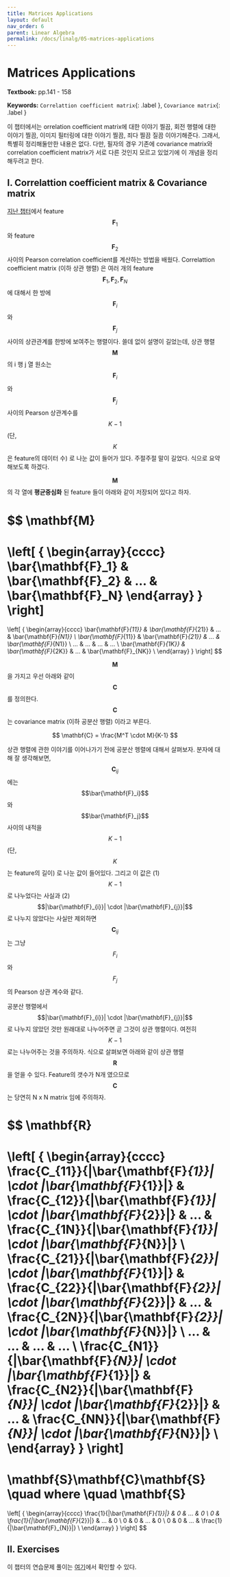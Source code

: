 ```yaml
---
title: Matrices Applications
layout: default
nav_order: 6
parent: Linear Algebra
permalink: /docs/linalg/05-matrices-applications
---
```


# Matrices Applications

**Textbook:** pp.141 - 158

**Keywords:** `Correlattion coefficient matrix`{: .label }, `Covariance matrix`{: .label }

이 챕터에서는 orrelation coefficient matrix에 대한 이야기 찔끔, 회전 행렬에 대한 이야기 찔끔, 이미지 필터링에 대한 이야기 찔끔, 죄다 찔끔 질끔 이야기해준다.
그래서, 특별히 정리해둘만한 내용은 없다.
다만, 필자의 경우 기존에 covariance matrix와 correlation coefficient matrix가 서로 다른 것인지 모르고 있었기에 이 개념을 정리해두려고 한다.

## I. Correlattion coefficient matrix & Covariance matrix

[지난 챕터](/docs/linalg/02-vector-applications)에서 feature $$\mathbf{F}_1$$ 와 feature $$\mathbf{F}_2$$ 사이의 Pearson correlation coefficient를 계산하는 방법을 배웠다.
Correlattion coefficient matrix (이하 상관 행렬) 은 여러 개의 feature $$\mathbf{F}_1, \mathbf{F}_2, \mathbf{F}_N$$ 에 대해서 한 방에 $$\mathbf{F}_i$$ 와 $$\mathbf{F}_j$$ 사이의 상관관계를 한방에 보여주는 행렬이다.
쓸데 없이 설명이 길었는데, 상관 행렬 $$\mathbf{M}$$ 의 i 행 j 열 원소는 $$\mathbf{F}_i$$ 와 $$\mathbf{F}_j$$ 사이의 Pearson 상관계수를 $$K - 1$$ (단, $$K$$ 은 feature의 데이터 수) 로 나눈 값이 들어가 있다. 주절주절 말이 길었다. 식으로 요약해보도록 하겠다.

$$\mathbf{M}$$ 의 각 열에 **평균중심화** 된 feature 들이 아래와 같이 저장되어 있다고 하자.

$$
\mathbf{M}
=
\left[
  {
    \begin{array}{cccc}
    \bar{\mathbf{F}_1} & \bar{\mathbf{F}_2} & ... & \bar{\mathbf{F}_N}
    \end{array} 
  }
\right]
=
\left[
  {
    \begin{array}{cccc}
    \bar{\mathbf{F}_{11}} & \bar{\mathbf{F}_{21}} & ... & \bar{\mathbf{F}_{N1}} \\
    \bar{\mathbf{F}_{11}} & \bar{\mathbf{F}_{21}} & ... & \bar{\mathbf{F}_{N1}} \\
    ... & ... & ... & ... \\
    \bar{\mathbf{F}_{1K}} & \bar{\mathbf{F}_{2K}} & ... & \bar{\mathbf{F}_{NK}} \\
    \end{array} 
  }
\right]
$$

$$\mathbf{M}$$ 을 가지고 우선 아래와 같이 $$\mathbf{C}$$ 를 정의한다. $$\mathbf{C}$$ 는 covariance matrix (이하 공분산 행렬) 이라고 부른다.

$$
\mathbf{C} = \frac{M^T \cdot M}{K-1}
$$

상관 행렬에 관한 이야기를 이어나가기 전에 공분산 헹렬에 대해서 살펴보자.
분자에 대해 잘 생각해보면, $$\mathbf{C}_{ij}$$ 에는 $$\bar{\mathbf{F}_i}$$ 와 $$\bar{\mathbf{F}_j}$$ 사이의 내적을 $$K - 1$$ (단, $$K$$ 는 feature의 길이) 로 나눈 값이 들어있다.
그리고 이 값은 (1) $$K - 1$$ 로 나누었다는 사실과 (2) $$|\bar{\mathbf{F}_{i}}| \cdot |\bar{\mathbf{F}_{j}}|$$ 로 나누지 않았다는 사실만 제외하면 $$\mathbf{C}_{ij}$$ 는 그냥 $$F_i$$ 와 $$F_j$$ 의 Pearson 상관 계수와 같다.

공분산 행렬에서 $$|\bar{\mathbf{F}_{i}}| \cdot |\bar{\mathbf{F}_{j}}|$$ 로 나누지 않았던 것만 원래대로 나누어주면 곧 그것이 상관 행렬이다.
여전히 $$K - 1$$ 로는 나누어주는 것을 주의하자.
식으로 살펴보면 아래와 같이 상관 행렬 $$\mathbf{R}$$ 을 얻을 수 있다.
Feature의 갯수가 N개 였으므로 $$\mathbf{C}$$ 는 당연히 N x N matrix 임에 주의하자.

$$
\mathbf{R}
=
\left[
  {
    \begin{array}{cccc}
      \frac{C_{11}}{|\bar{\mathbf{F}_{1}}| \cdot |\bar{\mathbf{F}_{1}}|} & \frac{C_{12}}{|\bar{\mathbf{F}_{1}}| \cdot |\bar{\mathbf{F}_{2}}|} & ... & \frac{C_{1N}}{|\bar{\mathbf{F}_{1}}| \cdot |\bar{\mathbf{F}_{N}}|}  \\
      \frac{C_{21}}{|\bar{\mathbf{F}_{2}}| \cdot |\bar{\mathbf{F}_{1}}|} & \frac{C_{22}}{|\bar{\mathbf{F}_{2}}| \cdot |\bar{\mathbf{F}_{2}}|} & ... & \frac{C_{2N}}{|\bar{\mathbf{F}_{2}}| \cdot |\bar{\mathbf{F}_{N}}|}  \\
      ...    & ...    & ... & ...     \\
      \frac{C_{N1}}{|\bar{\mathbf{F}_{N}}| \cdot |\bar{\mathbf{F}_{1}}|} & \frac{C_{N2}}{|\bar{\mathbf{F}_{N}}| \cdot |\bar{\mathbf{F}_{2}}|} & ... & \frac{C_{NN}}{|\bar{\mathbf{F}_{N}}| \cdot |\bar{\mathbf{F}_{N}}|}  \\
    \end{array}
  }
\right]
=
\mathbf{S}\mathbf{C}\mathbf{S}
\quad
where
\quad
\mathbf{S}
=
\left[
  {
    \begin{array}{cccc}
      \frac{1}{|\bar{\mathbf{F}_{1}}|} & 0 & ... & 0 \\
      0 & \frac{1}{|\bar{\mathbf{F}_{2}}|} & ... & 0 \\
      0 & 0 & ... & 0 \\
      0 & 0 & ... & \frac{1}{|\bar{\mathbf{F}_{N}}|} \\
    \end{array}
  }
\right]
$$

## II. Exercises

이 챕터의 연습문제 풀이는 [여기](https://github.com/i-am-wonseoklee/i-am-wonseoklee.github.io/tree/main/docs/linalg/05-matrices-applications/exercises)에서 확인할 수 있다.

<script src="https://utteranc.es/client.js"
        repo="i-am-wonseoklee/i-am-wonseoklee.github.io"
        issue-term="pathname"
        theme="github-dark-orange"
        crossorigin="anonymous"
        async>
</script>

